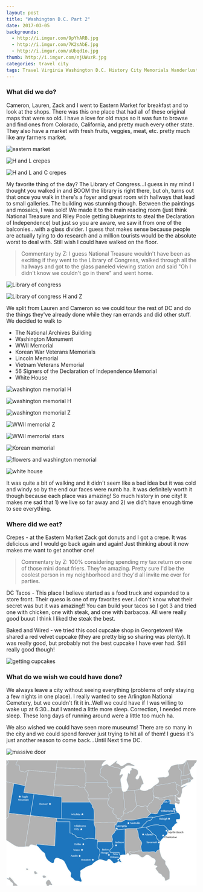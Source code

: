```yaml
---
layout: post
title: "Washington D.C. Part 2"
date: 2017-03-05
backgrounds:
  - http://i.imgur.com/9pYhARB.jpg
  - http://i.imgur.com/7K2sAbE.jpg
  - http://i.imgur.com/uUbqd1o.jpg
thumb: http://i.imgur.com/njUWuzR.jpg
categories: travel city
tags: Travel Virginia Washington D.C. History City Memorials Wanderlust City
---
```


### What did we do?
Cameron, Lauren, Zack and I went to Eastern Market for breakfast and to look at the shops. There was this one place that had all of these original maps that were so old. I have a love for old maps so it was fun to browse and find ones from Colorado, California, and pretty much every other state. They also have a market with fresh fruits, veggies, meat, etc. pretty much like any farmers market.

![eastern market](http://i.imgur.com/k8jC2Xuh.jpg)

![H and L crepes](http://i.imgur.com/YHYqVMyh.jpg)

![H and L and C crepes](http://i.imgur.com/5fzVteph.jpg)

My favorite thing of the day? The Library of Congress...I guess in my mind I thought you walked in and BOOM the library is right there, but oh, turns out that once you walk in there's a foyer and great room with hallways that lead to small galleries. The building was stunning though. Between the paintings and mosaics, I was sold! We made it to the main reading room (just think National Treasure and Riley Poole getting blueprints to steal the Declaration of Independence) but just so you are aware, we saw it from one of the balconies...with a glass divider. I guess that makes sense because people are actually tying to do research and a million tourists would be the absolute worst to deal with. Still wish I could have walked on the floor.

> Commentary by Z: I guess National Treasure wouldn't have been as exciting if they went to the Library of Congress, walked through all the hallways and got to the glass paneled viewing station and said "Oh I didn't know we couldn't go in there" and went home.

![Library of congress](http://i.imgur.com/e7Wpkjyh.jpg)

![Library of congress H and Z](http://i.imgur.com/8BjLS4wh.jpg)

We split from Lauren and Cameron so we could tour the rest of DC and do the things they've already done while they ran errands and did other stuff. We decided to walk to
- The National Archives Building
- Washington Monument
- WWII Memorial
- Korean War Veterans Memorials
- Lincoln Memorial
- Vietnam Veterans Memorial
- 56 Signers of the Declaration of Independence Memorial
- White House

![washington memorial H](http://i.imgur.com/hUuzZ2yh.jpg)

![washington memorial H](http://i.imgur.com/7mvmTZfh.jpg)

![washington memorial Z](http://i.imgur.com/72ribWhh.jpg)

![WWII memorial Z](http://i.imgur.com/mUCosqLh.jpg)

![WWII memorial stars](http://i.imgur.com/9pYhARBh.jpg)

![Korean memorial](http://i.imgur.com/di19xtjh.jpg)

![flowers and washington memorial](http://i.imgur.com/7K2sAbEh.jpg)

![white house](http://i.imgur.com/njUWuzRh.jpg)

It was quite a bit of walking and it didn't seem like a bad idea but it was cold and windy so by the end our faces were numb ha. It was definitely worth it though because each place was amazing! So much history in one city! It makes me sad that 1) we live so far away and 2) we did't have enough time to see everything.

### Where did we eat?
Crepes - at the Eastern Market Zack got donuts and I got a crepe. It was delicious and I would go back again and again! Just thinking about it now makes me want to get another one!

> Commentary by Z: 100% considering spending my tax return on one of those mini donut friers. They're amazing. Pretty sure I'd be the coolest person in my neighborhood and they'd all invite me over for parties.

DC Tacos - This place I believe started as a food truck and expanded to a store front. Their queso is one of my favorites ever..I don't know what their secret was but it was amazing!! You can build your tacos so I got 3 and tried one with chicken, one with steak, and one with barbacoa. All were really good buuut I think I liked the steak the best.

Baked and Wired - we tried this cool cupcake shop in Georgetown! We shared a red velvet cupcake (they are pretty big so sharing was plenty). It was really good, but probably not the best cupcake I have ever had. Still really good though!

![getting cupcakes](http://i.imgur.com/wCu8XBWh.jpg)

### What do we wish we could have done?
We always leave a city without seeing everything (problems of only staying a few nights in one place). I really wanted to see Arlington National Cemetery, but we couldn't fit it in..Well we could have if I was willing to wake up at 6:30...but I wanted a little more sleep. Correction, I needed more sleep. These long days of running around were a little too much ha.

We also wished we could have seen more museums! There are so many in the city and we could spend forever just trying to hit all of them! I guess it's just another reason to come back...Until Next time DC.

![massive door](http://i.imgur.com/BQipzmGh.jpg)

![dc map](/assets/images/maps/dc.jpg)
